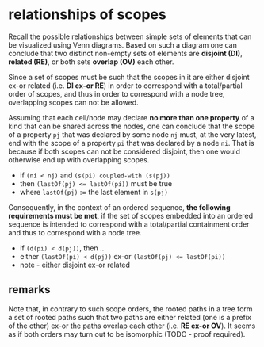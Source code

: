 
<!-- ======================================================================= -->
# relationships of scopes

Recall the possible relationships between simple sets of elements that can be
visualized using Venn diagrams. Based on such a diagram one can conclude that
two distinct non-empty sets of elements are **disjoint (DI)**, **related (RE)**,
or both sets **overlap (OV)** each other.

Since a set of scopes must be such that the scopes in it are either disjoint
ex-or related (i.e. **DI ex-or RE**) in order to correspond with a total/partial
order of scopes, and thus in order to correspond with a node tree, overlapping
scopes can not be allowed.

Assuming that each cell/node may declare **no more than one property** of a
kind that can be shared across the nodes, one can conclude that the scope of
a property `pj` that was declared by some node `nj` must, at the very latest,
end with the scope of a property `pi` that was declared by a node `ni`. That
is because if both scopes can not be considered disjoint, then one would
otherwise end up with overlapping scopes.

* if `(ni < nj)` and `(s(pi) coupled-with (s(pj))`
* then `(lastOf(pj) <= lastOf(pi))` must be true
* where `lastOf(pj)` := the last element in `s(pj)`

Consequently, in the context of an ordered sequence,
**the following requirements must be met**, if the set of scopes embedded
into an ordered sequence is intended to correspond with a total/partial
containment order and thus to correspond with a node tree.

* if `(d(pi) < d(pj))`, then ..
* either `(lastOf(pi) < d(pj))` ex-or `(lastOf(pj) <= lastOf(pi))`
* note - either disjoint ex-or related

<!-- ======================================================================= -->
## remarks

Note that, in contrary to such scope orders, the rooted paths in a tree form a
set of rooted paths such that two paths are either related (one is a prefix of
the other) ex-or the paths overlap each other (i.e. **RE ex-or OV**). It seems
as if both orders may turn out to be isomorphic (TODO - proof required).
